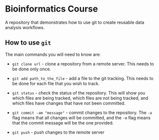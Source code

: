 # Bioinformatics Course

A repository that demonstrates how to use git to create reusable data analysis workflows.

## How to use `git`

The main commands you will need to know are:

- `git clone url` - clone a repository from a remote server. This needs to be done only once.

- `git add path_to_the_file` - add a file to the git tracking. This needs to be done for each file that you wish to track.

- `git status` - check the status of the repository. This will show you which files are being tracked, which files are not being tracked, and which files have changes that have not been committed.

- `git commit -am "message"` - commit changes to the repository. The `-a` flag means that all changes will be committed, and the `-m` flag means that the commit message will be the one provided.

- `git push` - push changes to the remote server









